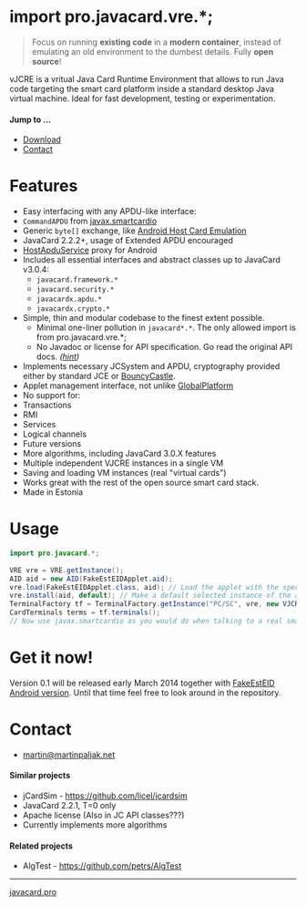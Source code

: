 # import pro.javacard.vre.*;
> Focus on running **existing code** in a **modern container**, instead of emulating an old environment to the dumbest details. Fully **open source**!

vJCRE is a vritual Java Card Runtime Environment that allows to run Java code targeting the smart card platform inside a standard desktop Java virtual machine. Ideal for fast development, testing or experimentation.

#### Jump to ...
 * [Download](#get-it-now)
 * [Contact](#contact)

# Features
* Easy interfacing with any APDU-like interface:
 * `CommandAPDU` from [javax.smartcardio](http://docs.oracle.com/javase/7/docs/jre/api/security/smartcardio/spec/javax/smartcardio/package-summary.html)
 * Generic `byte[]` exchange, like [Android Host Card Emulation](http://developer.android.com/guide/topics/connectivity/nfc/hce.html)
* JavaCard 2.2.2+, usage of Extended APDU encouraged
* [HostApduService](https://developer.android.com/reference/android/nfc/cardemulation/HostApduService.html) proxy for Android
* Includes all essential interfaces and abstract classes up to JavaCard v3.0.4:
  * `javacard.framework.*`
  * `javacard.security.*`
  * `javacardx.apdu.*`
  * `javacardx.crypto.*`
* Simple, thin and modular codebase to the finest extent possible.
  * Minimal one-liner pollution in `javacard*.*`. The only allowed import is from pro.javacard.vre.*;
  * No Javadoc or license for API specification. Go read the original API docs. *([hint](http://www.win.tue.nl/pinpasjc/docs/apis/jc222/overview-summary.html))*
* Implements necessary JCSystem and APDU, cryptography provided either by standard JCE or [BouncyCastle](http://bouncycastle.org/java.html).
* Applet management interface, not unlike [GlobalPlatform](https://github.com/martinpaljak/GlobalPlatform#globalplatform-from-openkms)
* No support for:
 * Transactions
 * RMI
 * Services
 * Logical channels
* Future versions
 * More algorithms, including JavaCard 3.0.X features
 * Multiple independent VJCRE instances in a single VM
 * Saving and loading VM instances (real "virtual cards")
* Works great with the rest of the open source smart card stack.
* Made in Estonia 

# Usage

```java
import pro.javacard.*;
        
VRE vre = VRE.getInstance();
AID aid = new AID(FakeEstEIDApplet.aid);
vre.load(FakeEstEIDApplet.class, aid); // Load the applet with the specified AID
vre.install(aid, default); // Make a default selected instance of the applet with same AID
TerminalFactory tf = TerminalFactory.getInstance("PC/SC", vre, new VJCREProvider());
CardTerminals terms = tf.terminals();
// Now use javax.smartcardio as you would do when talking to a real smart card
```

# Get it now!
Version 0.1 will be released early March 2014 together with [FakeEstEID](https://github.com/martinpaljak/AppletPlayground/wiki/FakeEstEID) [Android version](https://github.com/martinpaljak/mobiil-idkaart#mobile-id-as-esteid-over-nfc). Until that time feel free to look around in the repository.

# Contact
* martin@martinpaljak.net

#### Similar projects
* jCardSim - https://github.com/licel/jcardsim
 * JavaCard 2.2.1, T=0 only
 * Apache license (Also in JC API classes???)
 * Currently implements more algorithms

#### Related projects
* AlgTest - https://github.com/petrs/AlgTest

----
[javacard.pro](http://javacard.pro)

